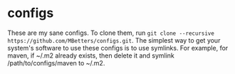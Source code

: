 # configs

These are my sane configs. To clone them, run `git clone --recursive https://github.com/MBetters/configs.git`. The simplest way to get your system's software to use these configs is to use symlinks. For example, for maven, if ~/.m2 already exists, then delete it and symlink /path/to/configs/maven to ~/.m2.
